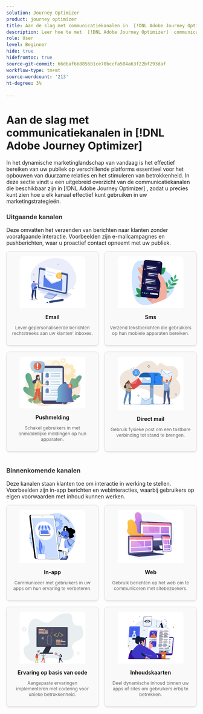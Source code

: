 ```yaml
---
solution: Journey Optimizer
product: journey optimizer
title: Aan de slag met communicatiekanalen in  [!DNL Adobe Journey Optimizer]
description: Leer hoe te met  [!DNL Adobe Journey Optimizer]  communicatiekanalen te werken.
role: User
level: Beginner
hide: true
hidefromtoc: true
source-git-commit: 66dbaf6b8856b1ce70bccfa504a63f22bf293daf
workflow-type: tm+mt
source-wordcount: '213'
ht-degree: 3%

---
```


# Aan de slag met communicatiekanalen in [!DNL Adobe Journey Optimizer]

In het dynamische marketinglandschap van vandaag is het effectief bereiken van uw publiek op verschillende platforms essentieel voor het opbouwen van duurzame relaties en het stimuleren van betrokkenheid. In deze sectie vindt u een uitgebreid overzicht van de communicatiekanalen die beschikbaar zijn in [!DNL Adobe Journey Optimizer] , zodat u precies kunt zien hoe u elk kanaal effectief kunt gebruiken in uw marketingstrategieën.

<!-- Outbound Channels Section -->
<div style="margin-bottom: 40px;">
    <h3 style="margin-bottom: 16px; color: #333;">Uitgaande kanalen</h3>
    <p>Deze omvatten het verzenden van berichten naar klanten zonder voorafgaande interactie. Voorbeelden zijn e-mailcampagnes en pushberichten, waar u proactief contact opneemt met uw publiek.
</p>
    <div style="display: grid; grid-template-columns: repeat(auto-fit, minmax(160px, 1fr)); gap: 16px;">
        <!-- Card 1: Email -->
        <div style="border: 1px solid #e0e0e0; border-radius: 8px; padding: 12px; text-align: center; background-color: #f9f9f9; box-shadow: 0 2px 4px rgba(0,0,0,0.1);">
            <a href="../email/get-started-email.md"><img src="assets/do-not-localize/email.png" alt="Email" style="width: 80%; border-radius: 8px 8px 0 0;"></a>
            <h4 style="margin: 12px 0 8px;">Email</h4>
            <p style="font-size: 12px; color: #666;">Lever gepersonaliseerde berichten rechtstreeks aan uw klanten' inboxes.</p>
        </div>
        <!-- Card 2: SMS -->
        <div style="border: 1px solid #e0e0e0; border-radius: 8px; padding: 12px; text-align: center; background-color: #f9f9f9; box-shadow: 0 2px 4px rgba(0,0,0,0.1);">
            <a href="../sms/get-started-sms.md"><img src="assets/do-not-localize/sms.png" alt="Sms" style="width: 80%; border-radius: 8px 8px 0 0;"></a>
            <h4 style="margin: 12px 0 8px;">Sms</h4>
            <p style="font-size: 12px; color: #666;">Verzend tekstberichten die gebruikers op hun mobiele apparaten bereiken.</p>
        </div>
        <!-- Card 3: Push Notification -->
        <div style="border: 1px solid #e0e0e0; border-radius: 8px; padding: 12px; text-align: center; background-color: #f9f9f9; box-shadow: 0 2px 4px rgba(0,0,0,0.1);">
            <a href="../push/get-started-push.md"><img src="assets/do-not-localize/push.png" alt="Pushmelding" style="width: 80%; border-radius: 8px 8px 0 0;"></a>
            <h4 style="margin: 12px 0 8px;">Pushmelding</h4>
            <p style="font-size: 12px; color: #666;">Schakel gebruikers in met onmiddellijke meldingen op hun apparaten.</p>
        </div>
        <!-- Card 4: Direct Mail -->
        <div style="border: 1px solid #e0e0e0; border-radius: 8px; padding: 12px; text-align: center; background-color: #f9f9f9; box-shadow: 0 2px 4px rgba(0,0,0,0.1);">
            <a href="../direct-mail/get-started-direct-mail.md"><img src="assets/do-not-localize/direct-mail.jpg" alt="Direct mail" style="width: 80%; border-radius: 8px 8px 0 0;"></a>
            <h4 style="margin: 12px 0 8px;">Direct mail</h4>
            <p style="font-size: 12px; color: #666;">Gebruik fysieke post om een tastbare verbinding tot stand te brengen.</p>
        </div>
    </div>
</div>

<!-- Inbound Channels Section -->
<div>
    <h3 style="margin-bottom: 16px; color: #333;">Binnenkomende kanalen</h3>
    <p>Deze kanalen staan klanten toe om interactie in werking te stellen. Voorbeelden zijn in-app berichten en webinteracties, waarbij gebruikers op eigen voorwaarden met inhoud kunnen werken.</p>
    <div style="display: grid; grid-template-columns: repeat(auto-fit, minmax(160px, 1fr)); gap: 16px;">
        <!-- Card 1: In-app -->
        <div style="border: 1px solid #e0e0e0; border-radius: 8px; padding: 12px; text-align: center; background-color: #f9f9f9; box-shadow: 0 2px 4px rgba(0,0,0,0.1);">
            <a href="../in-app/get-started-in-app.md"><img src="assets/do-not-localize/inapp.jpg" alt="In-app" style="width: 80%; border-radius: 8px 8px 0 0;"></a>
            <h4 style="margin: 12px 0 8px;">In-app</h4>
            <p style="font-size: 12px; color: #666;">Communiceer met gebruikers in uw apps om hun ervaring te verbeteren.</p>
        </div>
        <!-- Card 2: Web -->
        <div style="border: 1px solid #e0e0e0; border-radius: 8px; padding: 12px; text-align: center; background-color: #f9f9f9; box-shadow: 0 2px 4px rgba(0,0,0,0.1);">
            <a href="../web/get-started-web.md"><img src="assets/do-not-localize/web.jpg" alt="Web" style="width: 80%; border-radius: 8px 8px 0 0;"></a>
            <h4 style="margin: 12px 0 8px;">Web</h4>
            <p style="font-size: 12px; color: #666;">Gebruik berichten op het web om te communiceren met sitebezoekers.</p>
        </div>
        <!-- Card 3: Code-based Experience -->
        <div style="border: 1px solid #e0e0e0; border-radius: 8px; padding: 12px; text-align: center; background-color: #f9f9f9; box-shadow: 0 2px 4px rgba(0,0,0,0.1);">
            <a href="../code-based/get-started-code-based.md"><img src="assets/do-not-localize/code.png" alt="Ervaring op basis van code" style="width: 80%; border-radius: 8px 8px 0 0;"></a>
            <h4 style="margin: 12px 0 8px;">Ervaring op basis van code</h4>
            <p style="font-size: 12px; color: #666;">Aangepaste ervaringen implementeren met codering voor unieke betrokkenheid.</p>
        </div>
        <!-- Card 4: Content Cards -->
        <div style="border: 1px solid #e0e0e0; border-radius: 8px; padding: 12px; text-align: center; background-color: #f9f9f9; box-shadow: 0 2px 4px rgba(0,0,0,0.1);">
            <a href="../content-card/get-started-content-card.md"><img src="assets/do-not-localize/cards.png" alt="Inhoudskaarten" style="width: 80%; border-radius: 8px 8px 0 0;"></a>
            <h4 style="margin: 12px 0 8px;">Inhoudskaarten</h4>
            <p style="font-size: 12px; color: #666;">Deel dynamische inhoud binnen uw apps of sites om gebruikers erbij te betrekken.</p>
        </div>
    </div>
</div>